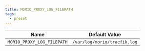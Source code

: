 ```yaml
---
title: MORIO_PROXY_LOG_FILEPATH
tags:
  - preset
---
```


<!-- MORIO_AUTO_GENERATED_CONTENT_STARTS - Manual changes made below will be overwritten -->

| Name                       | Default Value                |
| -------------------------- | ---------------------------- |
| `MORIO_PROXY_LOG_FILEPATH` | `/var/log/morio/traefik.log` |

<!-- MORIO_AUTO_GENERATED_CONTENT_ENDS - Manual changes made above will be overwritten -->
